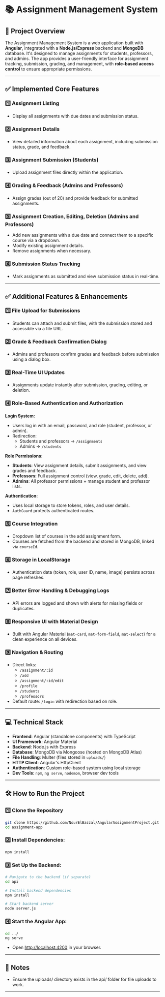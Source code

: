# 📚 Assignment Management System

## 📌 Project Overview

The Assignment Management System is a web application built with **Angular**, integrated with a **Node.js/Express** backend and **MongoDB** database. It's designed to manage assignments for students, professors, and admins. The app provides a user-friendly interface for assignment tracking, submission, grading, and management, with **role-based access control** to ensure appropriate permissions.

---

## ✅ Implemented Core Features

### 1️⃣ Assignment Listing

- Display all assignments with due dates and submission status.

### 2️⃣ Assignment Details

- View detailed information about each assignment, including submission status, grade, and feedback.

### 3️⃣ Assignment Submission (Students)

- Upload assignment files directly within the application.

### 4️⃣ Grading & Feedback (Admins and Professors)

- Assign grades (out of 20) and provide feedback for submitted assignments.

### 5️⃣ Assignment Creation, Editing, Deletion (Admins and Professors)

- Add new assignments with a due date and connect them to a specific course via a dropdown.
- Modify existing assignment details.
- Remove assignments when necessary.

### 6️⃣ Submission Status Tracking

- Mark assignments as submitted and view submission status in real-time.

---

## ✅ Additional Features & Enhancements

### 1️⃣ File Upload for Submissions

- Students can attach and submit files, with the submission stored and accessible via a file URL.

### 2️⃣ Grade & Feedback Confirmation Dialog

- Admins and professors confirm grades and feedback before submission using a dialog box.

### 3️⃣ Real-Time UI Updates

- Assignments update instantly after submission, grading, editing, or deletion.

### 4️⃣ Role-Based Authentication and Authorization

**Login System:**

- Users log in with an email, password, and role (student, professor, or admin).
- Redirection:
  - Students and professors → `/assignments`
  - Admins → `/students`

**Role Permissions:**

- **Students**: View assignment details, submit assignments, and view grades and feedback.
- **Professors**: Full assignment control (view, grade, edit, delete, add).
- **Admins**: All professor permissions + manage student and professor lists.

**Authentication:**

- Uses local storage to store tokens, roles, and user details.
- `AuthGuard` protects authenticated routes.

### 5️⃣ Course Integration

- Dropdown list of courses in the add assignment form.
- Courses are fetched from the backend and stored in MongoDB, linked via `courseId`.

### 6️⃣ Storage in LocalStorage

- Authentication data (token, role, user ID, name, image) persists across page refreshes.

### 7️⃣ Better Error Handling & Debugging Logs

- API errors are logged and shown with alerts for missing fields or duplicates.

### 8️⃣ Responsive UI with Material Design

- Built with Angular Material (`mat-card`, `mat-form-field`, `mat-select`) for a clean experience on all devices.

### 9️⃣ Navigation & Routing

- Direct links:
  - `/assignment/:id`
  - `/add`
  - `/assignment/:id/edit`
  - `/profile`
  - `/students`
  - `/professors`
- Default route: `/login` with redirection based on role.

---

## 💻 Technical Stack

- **Frontend**: Angular (standalone components) with TypeScript
- **UI Framework**: Angular Material
- **Backend**: Node.js with Express
- **Database**: MongoDB via Mongoose (hosted on MongoDB Atlas)
- **File Handling**: Multer (files stored in `uploads/`)
- **HTTP Client**: Angular's HttpClient
- **Authentication**: Custom role-based system using local storage
- **Dev Tools**: `npm`, `ng serve`, `nodemon`, browser dev tools

---

## 🛠️ How to Run the Project

### 1️⃣ Clone the Repository

```bash
git clone https://github.com/NourElBazzal/AngularAssignmentProject.git
cd assignment-app
```

### **2️⃣ Install Dependencies:**

```bash
npm install
```

### **3️⃣ Set Up the Backend:**

```bash
# Navigate to the backend (if separate)
cd api

# Install backend dependencies
npm install

# Start backend server
node server.js
```

### **4️⃣ Start the Angular App:**

```bash
cd ../
ng serve
```

- Open [http://localhost:4200](http://localhost:4200) in your browser.

---

## 📝 Notes

- Ensure the uploads/ directory exists in the api/ folder for file uploads to work.

---
